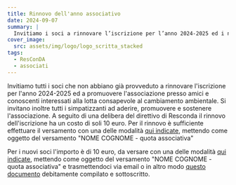 ```yaml
---
title: Rinnovo dell'anno associativo
date: 2024-09-07
summary: | 
  Invitiamo i soci a rinnovare l’iscrizione per l’anno 2024-2025 ed i non soci ad aderire e sostenere l’associazione! 
cover_image:
  src: assets/img/logo/logo_scritta_stacked
tags:
  - ResConDA
  - associati
---
```


Invitiamo tutti i soci che non abbiano già provveduto a rinnovare l'iscrizione per l'anno 2024-2025 ed a promuovere l'associazione presso amici e conoscenti interessati alla lotta consapevole al cambiamento ambientale. Si invitano inoltre tutti i simpatizzanti ad aderire, promuovere e sostenere l'associazione. A seguito di una delibera del direttivo di Resconda il rinnovo dell'iscrizione ha un costo di soli 10 euro. Per il rinnovo è sufficiente effettuare il versamento con una delle modalità [qui indicate](https://www.resconda.it/articles/anno-associativo-2023-2024-al-via-la-campagna-di-tesseramento/), mettendo come oggetto del versamento "NOME COGNOME - quota associativa"

Per i nuovi soci l'importo è di 10 euro, da versare con una delle modalità [qui indicate](https://www.resconda.it/articles/anno-associativo-2023-2024-al-via-la-campagna-di-tesseramento/), mettendo come oggetto del versamento "NOME COGNOME - quota associativa" e trasmettendoci via email o in altro modo [questo documento](https://www.resconda.it/docs/RICHIESTA%20ADESIONE%20RESCONDA.pdf) debitamente compilato e sottoscritto.

<!--
  created 2024-09-07 21:44:02.32708 +0200 CEST m=+0.066079917
-->
